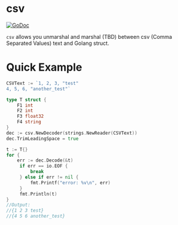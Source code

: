 # csv

[![GoDoc](https://godoc.org/github.com/yegle/csv?status.svg)](https://godoc.org/github.com/yegle/csv)

`csv` allows you unmarshal and marshal (TBD) between csv (Comma
Separated Values) text and Golang struct.

# Quick Example

```go
CSVText := `1, 2, 3, "test"
4, 5, 6, "another_test"`

type T struct {
    F1 int
    F2 int
    F3 float32
    F4 string
}
dec := csv.NewDecoder(strings.NewReader(CSVText))
dec.TrimLeadingSpace = true

t := T{}
for {
    err := dec.Decode(&t)
     if err == io.EOF {
         break
     } else if err != nil {
         fmt.Printf("error: %v\n", err)
     }
     fmt.Println(t)
}
//Output:
//{1 2 3 test}
//{4 5 6 another_test}
```
